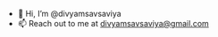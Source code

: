 - 👋 Hi, I’m @divyamsavsaviya
- 📫 Reach out to me at divyamsavsaviya@gmail.com

<!---
divyamsavsaviya/divyamsavsaviya is a ✨ special ✨ repository because its `README.md` (this file) appears on your GitHub profile.
You can click the Preview link to take a look at your changes.
--->
